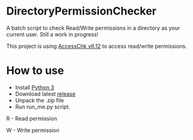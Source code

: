 # DirectoryPermissionChecker
A batch script to check Read/Write permissions in a directory as your current user.
Still a work in progress!

This project is using [AccessChk v6.12](https://docs.microsoft.com/en-us/sysinternals/downloads/accesschk) to access read/write permissions.

# How to use
* Install [Python 3](https://www.python.org/downloads/)
* Download latest [release](https://github.com/JaanJah/DirectoryPermissionChecker/releases)
* Unpack the .zip file
* Run run_me.py script.

R - Read permission

W - Write permission
